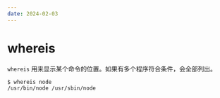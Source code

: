 ```yaml
---
date: 2024-02-03
---
```


# whereis

`whereis` 用来显示某个命令的位置。如果有多个程序符合条件，会全部列出。

```bash
$ whereis node
/usr/bin/node /usr/sbin/node
```

